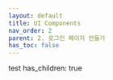 ```yaml
---
layout: default
title: UI Components
nav_order: 2
parent: 2. 로그인 페이지 만들기
has_toc: false
---
```


test
has_children: true
